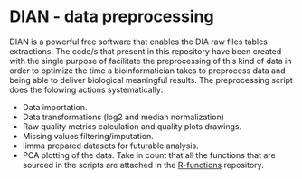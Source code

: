 # DIAN - data preprocessing
DIAN is a powerful free software that enables the DIA raw files tables extractions. The code/s that present in this repository have been created with the single purpose of facilitate the preprocessing of this kind of data in order to optimize the time a bioinformatician takes to preprocess data and being able to deliver biological meaningful results. 
The preprocessing script does the folowing actions systematically:
- Data importation.
- Data transformations (log2 and median normalization)
- Raw quality metrics calculation and quality plots drawings.
- Missing values filtering/imputation.
- limma prepared datasets for futurable analysis.
- PCA plotting of the data.
Take in count that all the functions that are sourced in the scripts are attached in the [R-functions](https://github.com/proteomicsIJC/R-functions) repository.